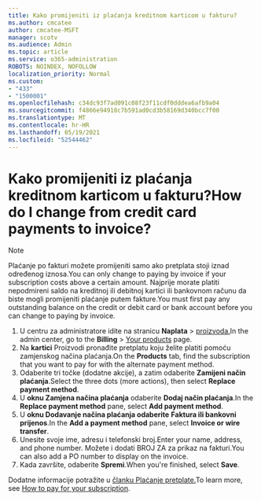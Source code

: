 ```yaml
---
title: Kako promijeniti iz plaćanja kreditnom karticom u fakturu?
ms.author: cmcatee
author: cmcatee-MSFT
manager: scotv
ms.audience: Admin
ms.topic: article
ms.service: o365-administration
ROBOTS: NOINDEX, NOFOLLOW
localization_priority: Normal
ms.custom:
- "433"
- "1500001"
ms.openlocfilehash: c34dc93f7ad091c08f23f11cdf0dddea6afb9a04
ms.sourcegitcommit: f4866e94918c7b591ad0cd3b58169d340bcc7f00
ms.translationtype: MT
ms.contentlocale: hr-HR
ms.lasthandoff: 05/19/2021
ms.locfileid: "52544462"
---
```

# <a name="how-do-i-change-from-credit-card-payments-to-invoice"></a><span data-ttu-id="dca03-102">Kako promijeniti iz plaćanja kreditnom karticom u fakturu?</span><span class="sxs-lookup"><span data-stu-id="dca03-102">How do I change from credit card payments to invoice?</span></span>

> [!NOTE]
> <span data-ttu-id="dca03-103">Plaćanje po fakturi možete promijeniti samo ako pretplata stoji iznad određenog iznosa.</span><span class="sxs-lookup"><span data-stu-id="dca03-103">You can only change to paying by invoice if your subscription costs above a certain amount.</span></span> <span data-ttu-id="dca03-104">Najprije morate platiti nepodmireni saldo na kreditnoj ili debitnoj kartici ili bankovnom računu da biste mogli promijeniti plaćanje putem fakture.</span><span class="sxs-lookup"><span data-stu-id="dca03-104">You must first pay any outstanding balance on the credit or debit card or bank account before you can change to paying by invoice.</span></span>

1. <span data-ttu-id="dca03-105">U centru za administratore idite na stranicu **Naplata**  >  [proizvoda.](https://go.microsoft.com/fwlink/p/?linkid=842054)</span><span class="sxs-lookup"><span data-stu-id="dca03-105">In the admin center, go to the **Billing** > [Your products](https://go.microsoft.com/fwlink/p/?linkid=842054) page.</span></span>
2. <span data-ttu-id="dca03-106">Na **kartici** Proizvodi pronađite pretplatu koju želite platiti pomoću zamjenskog načina plaćanja.</span><span class="sxs-lookup"><span data-stu-id="dca03-106">On the **Products** tab, find the subscription that you want to pay for with the alternate payment method.</span></span>
3. <span data-ttu-id="dca03-107">Odaberite tri točke (dodatne akcije), a zatim odaberite **Zamijeni način plaćanja**.</span><span class="sxs-lookup"><span data-stu-id="dca03-107">Select the three dots (more actions), then select **Replace payment method**.</span></span>
4. <span data-ttu-id="dca03-108">U **oknu Zamjena načina plaćanja** odaberite **Dodaj način plaćanja**.</span><span class="sxs-lookup"><span data-stu-id="dca03-108">In the **Replace payment method** pane, select **Add payment method**.</span></span>
5. <span data-ttu-id="dca03-109">U **oknu Dodavanje načina plaćanja odaberite** **Faktura ili bankovni prijenos**.</span><span class="sxs-lookup"><span data-stu-id="dca03-109">In the **Add a payment method** pane, select **Invoice or wire transfer**.</span></span>
6. <span data-ttu-id="dca03-110">Unesite svoje ime, adresu i telefonski broj.</span><span class="sxs-lookup"><span data-stu-id="dca03-110">Enter your name, address, and phone number.</span></span> <span data-ttu-id="dca03-111">Možete i dodati BROJ ZA za prikaz na fakturi.</span><span class="sxs-lookup"><span data-stu-id="dca03-111">You can also add a PO number to display on the invoice.</span></span>
7. <span data-ttu-id="dca03-112">Kada završite, odaberite **Spremi**.</span><span class="sxs-lookup"><span data-stu-id="dca03-112">When you're finished, select **Save**.</span></span>

<span data-ttu-id="dca03-113">Dodatne informacije potražite u [članku Plaćanje pretplate.](/microsoft-365/commerce/billing-and-payments/pay-for-your-subscription)</span><span class="sxs-lookup"><span data-stu-id="dca03-113">To learn more, see [How to pay for your subscription](/microsoft-365/commerce/billing-and-payments/pay-for-your-subscription).</span></span>